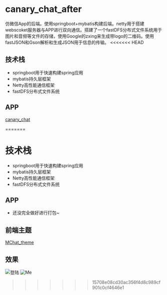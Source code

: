 # canary_chat_after
仿微信App的后端。使用springboot+mybatis构建后端。netty用于搭建webscoket服务器与APP进行双向通信。搭建了一个fastDFS分布式文件系统用于图片和音频等文件的存储，使用Google的zxing来生成带logo的二维码。使用fastJSON和Gson解析和生成JSON用于信息的传输。
<<<<<<< HEAD
## 技术栈
 - springboot用于快速构建spring应用
 - mybatis持久层框架
 - Netty高性能通信框架
 - fastDFS分布式文件系统
 
 ## APP
 [canary_chat](https://github.com/jie12366/canary_chat)
 
=======

# 技术栈
- springboot用于快速构建spring应用
- mybatis持久层框架
- Netty高性能通信框架
- fastDFS分布式文件系统

## APP
- 还没完全做好进行打包~

## 前端主题
[MChat_theme](https://github.com/Maserhe/MChat_Theme)
## 效果

![登陆](https://img-blog.csdnimg.cn/2021013018562744.jpg)
![Me](https://img-blog.csdnimg.cn/20210130185650266.jpg)
>>>>>>> 15708e08cd30ac356f4d8c989cf901c0cf4646e1
